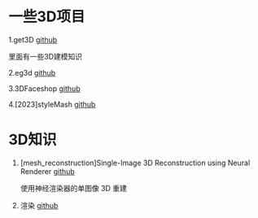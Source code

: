 # 一些3D项目

1.get3D [github](https://github.com/nv-tlabs/GET3D)

里面有一些3D建模知识

2.eg3d [github](https://github.com/NVlabs/eg3d) 

3.3DFaceshop [github](https://github.com/junshutang/3DFaceShop)

4.[2023]styleMash [github](https://github.com/StelaBou/StyleMask)



# 3D知识

1. [mesh_reconstruction]Single-Image 3D Reconstruction using Neural Renderer [github](https://github.com/hiroharu-kato/mesh_reconstruction)

   使用神经渲染器的单图像 3D 重建
   
2. 渲染 [github](https://github.com/ssloy/tinyrenderer)

